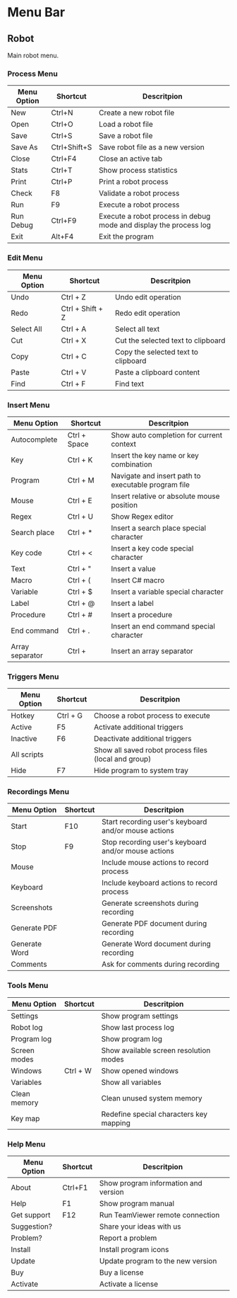 # Menu Bar

## Robot

Main robot menu.

### Process Menu

| Menu Option | Shortcut | Descritpion |
| ----------- | -------- | ----------- |
| New | Ctrl+N | Create a new robot file | 
| Open | Ctrl+O | Load a robot file | 
| Save | Ctrl+S | Save a robot file |
| Save As | Ctrl+Shift+S | Save robot file as a new version | 
| Close | Ctrl+F4 | Close an active tab | 
| Stats | Ctrl+T | Show process statistics | 
| Print | Ctrl+P | Print a robot process | 
| Check | F8 | Validate a robot process | 
| Run | F9 | Execute a robot process | 
| Run Debug | Ctrl+F9 | Execute a robot process in debug mode and display the process log | 
| Exit | Alt+F4 | Exit the program | 

### Edit Menu

| Menu Option | Shortcut | Descritpion |
| ----------- | -------- | ----------- |
| Undo | Ctrl + Z | Undo edit operation |
| Redo | Ctrl + Shift + Z | Redo edit operation |
| Select All | Ctrl + A | Select all text |
| Cut | Ctrl + X | Cut the selected text to clipboard |
| Copy | Ctrl + C | Copy the selected text to clipboard |
| Paste | Ctrl + V | Paste a clipboard content |
| Find | Ctrl + F | Find text | "See also: Windows - Find":{TOPIC-LINK+find-window} |

### Insert Menu

| Menu Option | Shortcut | Descritpion |
| ----------- | -------- | ----------- |
| Autocomplete | Ctrl + Space | Show auto completion for current context |
| Key | Ctrl + K | Insert the key name or key combination | "See also: Window - Choose key":{TOPIC-LINK+choose-key-window} |
| Program | Ctrl + M | Navigate and insert path to executable program file | 
| Mouse | Ctrl + E | Insert relative or absolute mouse position | "See also: Window - Mouse action":{TOPIC-LINK+mouse-action-window} |
| Regex | Ctrl + U | Show Regex editor | "See also: Window - Regex":{TOPIC-LINK+regex-window} |
| Search place | Ctrl + * | Insert a search place special character |
| Key code | Ctrl + < | Insert a key code special character |
| Text | Ctrl + " | Insert a value |
| Macro | Ctrl + ( | Insert C# macro |
| Variable | Ctrl + $ | Insert a variable special character |
| Label | Ctrl + @ | Insert a label |
| Procedure | Ctrl + # | Insert a procedure |
| End command | Ctrl + . | Insert an end command special character |
| Array separator | Ctrl + | Insert an array separator |

### Triggers Menu

| Menu Option | Shortcut | Descritpion |
| ----------- | -------- | ----------- |
| Hotkey | Ctrl + G | Choose a robot process to execute | "See also: Window - Choose process ":{TOPIC-LINK+choose-process-window} |
| Active | F5 | Activate additional triggers |
| Inactive | F6 | Deactivate additional triggers |
| All scripts |  | Show all saved robot process files (local and group) | "See also: Window - All triggers":{TOPIC-LINK+all-triggers-window} |
| Hide | F7 | Hide program to system tray |

### Recordings Menu

| Menu Option | Shortcut | Descritpion |
| ----------- | -------- | ----------- |
| Start | F10 | Start recording user's keyboard and/or mouse actions |
| Stop | F9 | Stop recording user's keyboard and/or mouse actions |
| Mouse |  | Include mouse actions to record process |
| Keyboard |  | Include keyboard actions to record process |
| Screenshots |  | Generate screenshots during recording |
| Generate PDF |  | Generate PDF document during recording |
| Generate Word |  | Generate Word document during recording |
| Comments |  | Ask for comments during recording |
 
### Tools Menu

| Menu Option | Shortcut | Descritpion |
| ----------- | -------- | ----------- |
| Settings |  | Show program settings | "See also: Window - Settings":{TOPIC-LINK+} |
| Robot log |  | Show last process log | "See also: Window - Robot log":{TOPIC-LINK+robot-log} |
| Program log |  | Show program log | "See also: Window - Program log":{TOPIC-LINK+program-log-window} |
| Screen modes |  | Show available screen resolution modes | "See also: Window - Available screen modes":{TOPIC-LINK+available-screen-modes-window} |
| Windows | Ctrl + W | Show opened windows | "See also: Window - All windows":{TOPIC-LINK+all-windows-window} |
| Variables |  | Show all variables | See also: "Window - Special variables":{TOPIC-LINK+special-variables-window} |
| Clean memory |  | Clean unused system memory | "See also: Window - Clean memory":{TOPIC-LINK+clean-memory} |
| Key map |   | Redefine special characters key mapping | "See also: Window - Key Map":{TOPIC-LINK+key-map} | 

### Help Menu

| Menu Option | Shortcut | Descritpion |
| ----------- | -------- | ----------- |
| About | Ctrl+F1 | Show program information and version |
| Help | F1 | Show program manual |
| Get support | F12 | Run TeamViewer remote connection |
| Suggestion? |  | Share your ideas with us |
| Problem? |  | Report a problem |
| Install |  | Install program icons |
| Update |  | Update program to the new version |
| Buy |  | Buy a license |
| Activate |  | Activate a license |
